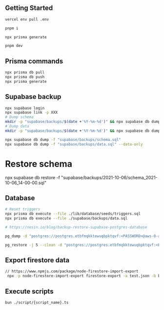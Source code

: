 ## Getting Started

```bash
vercel env pull .env

pnpm i

npx prisma generate

pnpm dev
```

## Prisma commands

```bash
npx prisma db pull
npx prisma db push
npx prisma generate
```

## Supabase backup

```bash
npx supabase login
npx supabase link -p XXX
# Dump schema
mkdir -p "supabase/backups/$(date +'%Y-%m-%d')" && npx supabase db dump -f "supabase/backups/$(date +'%Y-%m-%d')/schema_$(date +'%Y-%m-%d_%H-%M-%S').sql"
# Dump data
mkdir -p "supabase/backups/$(date +'%Y-%m-%d')" && npx supabase db dump -f "supabase/backups/$(date +'%Y-%m-%d')/data_$(date +'%Y-%m-%d_%H-%M-%S').sql" --data-only

npx supabase db dump -f "supabase/backups/schema.sql"
npx supabase db dump -f "supabase/backups/data.sql" --data-only
```

# Restore schema

npx supabase db restore -f "supabase/backups/2021-10-06/schema_2021-10-06_14-00-00.sql"

## Database

```bash
# Reset triggers
npx prisma db execute --file ./lib/database/seeds/triggers.sql
npx prisma db execute --file ./supabase/backups/data.sql

# https://nesin.io/blog/backup-restore-supabase-postgres-database

pg_dump -d "postgres://postgres.etbfmqkktewuqbpktqvf:<PASSWORD>@aws-0-ap-southeast-1.pooler.supabase.com:5432/postgres" -Fc -b -v -f file.dump

pg_restore -j 5 --clean -d "postgres://postgres.etbfmqkktewuqbpktqvf:<PASSWORD>@aws-0-ap-southeast-1.pooler.supabase.com:5432/postgres" file.dump
```

## Export firestore data

```bash
// https://www.npmjs.com/package/node-firestore-import-export
 npx -p node-firestore-import-export firestore-export -a test.json -b backup.json -n species
```

## Execute scripts

```bash
bun ./script/{script_name}.ts
```
